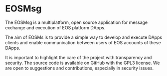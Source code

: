# EOSMsg

The EOSMsg is a multiplatform, open source application for message exchange and execution of EOS platform DApps.

The aim of EOSMs is to provide a simple way to develop and execute DApps clients and enable communication between users of EOS accounts of these DApps.

It is important to highlight the care of the project with transparency and security. The source code is available on GitHub with the GPL3 license. We are open to suggestions and contributions, especially in security issues.
